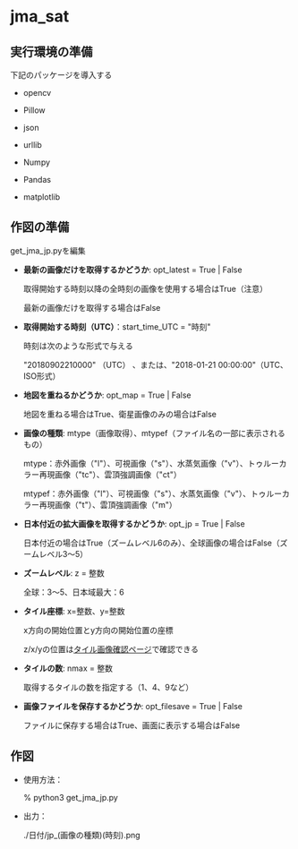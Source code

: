 # jma_sat

## 実行環境の準備

下記のパッケージを導入する

- opencv

- Pillow

- json

- urllib

- Numpy

- Pandas

- matplotlib

## 作図の準備

get_jma_jp.pyを編集

- **最新の画像だけを取得するかどうか**: opt_latest = True | False

    取得開始する時刻以降の全時刻の画像を使用する場合はTrue（注意）

    最新の画像だけを取得する場合はFalse

- **取得開始する時刻（UTC）**：start_time_UTC = "時刻"

    時刻は次のような形式で与える
    
    "20180902210000" （UTC） 、または、"2018-01-21 00:00:00"（UTC、ISO形式）

- **地図を重ねるかどうか**: opt_map = True | False

    地図を重ねる場合はTrue、衛星画像のみの場合はFalse

- **画像の種類**: mtype（画像取得）、mtypef（ファイル名の一部に表示されるもの）

    mtype：赤外画像（"l"）、可視画像（"s"）、水蒸気画像（"v"）、トゥルーカラー再現画像（"tc"）、雲頂強調画像（"ct"）

    mtypef：赤外画像（"l"）、可視画像（"s"）、水蒸気画像（"v"）、トゥルーカラー再現画像（"t"）、雲頂強調画像（"m"）

- **日本付近の拡大画像を取得するかどうか**: opt_jp = True | False

    日本付近の場合はTrue（ズームレベル6のみ）、全球画像の場合はFalse（ズームレベル3〜5）

- **ズームレベル**: z = 整数

    全球：3〜5、日本域最大：6

- **タイル座標**: x=整数、y=整数

    x方向の開始位置とy方向の開始位置の座標
    
    z/x/yの位置は[タイル画像確認ページ](https://maps.gsi.go.jp/development/tileCoordCheck.html "国土地理院")で確認できる

- **タイルの数**: nmax = 整数

    取得するタイルの数を指定する（1、4、9など）

- **画像ファイルを保存するかどうか**: opt_filesave = True | False

    ファイルに保存する場合はTrue、画面に表示する場合はFalse

## 作図

- 使用方法：

    % python3 get_jma_jp.py

- 出力：

    ./日付/jp_(画像の種類)(時刻).png


